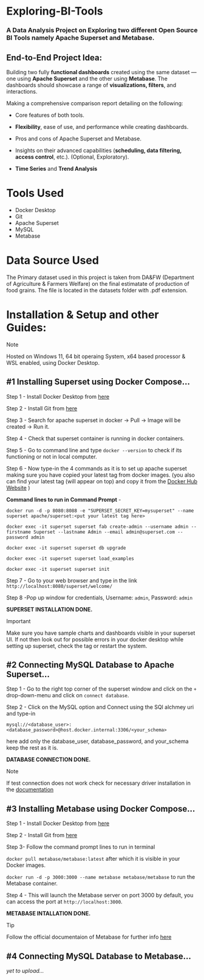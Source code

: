 # Exploring-BI-Tools
### A Data Analysis Project on Exploring two different Open Source BI Tools namely Apache Superset and Metabase.
## End-to-End Project Idea:
Building two fully **functional dashboards** created using the same dataset  — one using **Apache Superset** and the other using **Metabase**. The dashboards should showcase a range of **visualizations, filters**, and interactions.

Making a comprehensive comparison report detailing on the following:
   - Core features of both tools.
   
   - **Flexibility**, ease of use, and performance while creating dashboards.
  
   - Pros and cons of Apache Superset and Metabase.
   
   - Insights on their advanced capabilities (**scheduling, data filtering, access control**, etc.). (Optional, Exploratory). 
   
   - **Time Series** and **Trend Analysis**


# Tools Used
- Docker Desktop
- Git
- Apache Superset
- MySQL
- Metabase

# Data Source Used
The Primary dataset used in this project is taken from DA&FW (Department of Agriculture & Farmers Welfare) on the final estimatate of production of food grains. The file is located in the datasets folder 
with .pdf extension.

# Installation & Setup and other Guides:
>[!Note]
>Hosted on Windows 11, 64 bit operaing System, x64 based processor & WSL enabled, using Docker Desktop.


## #1 Installing Superset using Docker Compose...
Step 1 - Install Docker Desktop from [here](https://www.docker.com/products/docker-desktop/)

Step 2 - Install Git from [here](https://git-scm.com/download/win)

Step 3 - Search for apache superset in docker -> Pull -> Image will be created -> Run it. 

Step 4 - Check that superset container is running in docker containers.

Step 5 - Go to command line and type `docker --version` to check if its functioning or not in local computer.

Step 6 - Now type-in the 4 commands as it is to set up apache superset making sure you have copied your latest tag from docker images. 
(you also can find your latest tag (will appear on top) and copy it from the [Docker Hub Website](https://hub.docker.com/r/apache/superset/tags) )

**Command lines to run in Command Prompt** -

`docker run -d -p 8080:8088 -e "SUPERSET_SECRET_KEY=mysuperset" --name superset apache/superset:<put your latest tag here>`

`docker exec -it superset superset fab create-admin --username admin --firstname Superset --lastname Admin --email admin@superset.com --password admin`

`docker exec -it superset superset db upgrade`

`docker exec -it superset superset load_examples`

`docker exec -it superset superset init`

Step 7 - Go to your web browser and type in the link `http://localhost:8080/superset/welcome/`

Step 8 -Pop up window for credentials, Username: `admin`, Password: `admin`

**SUPERSET INSTALLATION DONE.**
 >[!IMPORTANT]
 >Make sure you have sample charts and dashboards visible in your superset UI. If not then look out for possible errors in your docker desktop while setting up superset, check the tag or restart the system.

## #2 Connecting MySQL Database to Apache Superset...
Step 1 - Go to the right top corner of the superset window and click on the `+` drop-down-menu and click on `connect database`.

Step 2 - Click on the MySQL option and Connect using the SQl alchmey uri and type-in 

`mysql://<database_user>:<database_password>@host.docker.internal:3306/<your_schema>`

here add only the database_user, database_password, and your_schema keep the rest as it is.

**DATABASE CONNECTION DONE.**
>[!NOTE]
>If test connection does not work check for necessary driver installation in the [documentation](https://superset.apache.org/docs/configuration/databases/)  



## #3 Installing Metabase using Docker Compose...
Step 1 - Install Docker Desktop from [here](https://www.docker.com/products/docker-desktop/)

Step 2 - Install Git from [here](https://git-scm.com/download/win)

Step 3- Follow the command prompt lines to run in terminal

`docker pull metabase/metabase:latest` after which it is visible in your Docker images.
  
`docker run -d -p 3000:3000 --name metabase metabase/metabase` to run the Metabase container.
  
Step 4 - This will launch the Metabase server on port 3000 by default, you can access the port at `http://localhost:3000`.

**METABASE INTALLATION DONE.**
>[!TIP]
>Follow the official documentaion of Metabase for further info [here](https://www.metabase.com/docs/latest/)

## #4 Connecting MySQL Database to Metabase...
*yet to upload...*






